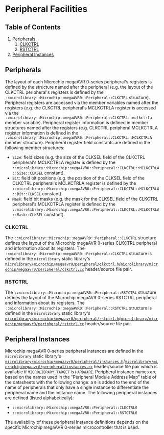 # Peripheral Facilities

## Table of Contents

1. [Peripherals](#peripherals)
    1. [CLKCTRL](#clkctrl)
    1. [RSTCTRL](#rstctrl)
1. [Peripheral Instances](#peripheral-instances)

## Peripherals

The layout of each Microchip megaAVR 0-series peripheral's registers is defined by the
structure named after the peripheral (e.g. the layout of the CLKCTRL peripheral's
registers is defined by the `::microlibrary::Microchip::megaAVR0::Peripheral::CLKCTRL`
structure).
Peripheral registers are accessed via the member variables named after the registers (e.g.
the CLKCTRL peripheral's MCLKCTRLA register is accessed via the
`::microlibrary::Microchip::megaAVR0::Peripheral::CLKCTRL::mclkctrla` member variable).
Peripheral register information is defined in member structures named after the registers
(e.g. CLKCTRL peripheral MCLKCTRLA register information is defined in the
`::microlibrary::Microchip::megaAVR0::Peripheral::CLKCTRL::MCLKCTRLA` member structure).
Peripheral register field constants are defined in the following member structures:
- `Size`: field sizes (e.g. the size of the CLKSEL field of the CLKCTRL peripheral's
  MCLKCTRLA register is defined by the
  `::microlibrary::Microchip::megaAVR0::Peripheral::CLKCTRL::MCLKCTRLA::Size::CLKSEL`
  constant).
- `Bit`: field bit positions (e.g. the position of the CLKSEL field of the CLKCTRL
  peripheral's MCLKCTRLA register is defined by the
  `::microlibrary::Microchip::megaAVR0::Peripheral::CLKCTRL::MCLKCTRLA::Bit::CLKSEL`
  constant).
- `Mask`: field bit masks (e.g. the mask for the CLKSEL field of the CLKCTRL peripheral's
  MCLKCTRLA register is defined by the
  `::microlibrary::Microchip::megaAVR0::Peripheral::CLKCTRL::MCLKCTRLA::Mask::CLKSEL`
  constant).

### CLKCTRL

The `::microlibrary::Microchip::megaAVR0::Peripheral::CLKCTRL` structure defines the
layout of the Microchip megaAVR 0-series CLKCTRL peripheral and information about its
registers.
The `::microlibrary::Microchip::megaAVR0::Peripheral::CLKCTRL` structure is defined in the
`microlibrary` static library's
[`microlibrary/microchip/megaavr0/peripheral/clkctrl.h`](https://github.com/apcountryman/microlibrary/blob/main/libraries/microlibrary/MICROCHIP_MEGAAVR0/ANY/include/microlibrary/microchip/megaavr0/peripheral/clkctrl.h)/[`microlibrary/microchip/megaavr0/peripheral/clkctrl.cc`](https://github.com/apcountryman/microlibrary/blob/main/libraries/microlibrary/MICROCHIP_MEGAAVR0/ANY/source/microlibrary/microchip/megaavr0/peripheral/clkctrl.cc)
header/source file pair.

### RSTCTRL

The `::microlibrary::Microchip::megaAVR0::Peripheral::RSTCTRL` structure defines the
layout of the Microchip megaAVR 0-series RSTCTRL peripheral and information about its
registers.
The `::microlibrary::Microchip::megaAVR0::Peripheral::RSTCTRL` structure is defined in the
`microlibrary` static library's
[`microlibrary/microchip/megaavr0/peripheral/rstctrl.h`](https://github.com/apcountryman/microlibrary/blob/main/libraries/microlibrary/MICROCHIP_MEGAAVR0/ANY/include/microlibrary/microchip/megaavr0/peripheral/rstctrl.h)/[`microlibrary/microchip/megaavr0/peripheral/rstctrl.cc`](https://github.com/apcountryman/microlibrary/blob/main/libraries/microlibrary/MICROCHIP_MEGAAVR0/ANY/source/microlibrary/microchip/megaavr0/peripheral/rstctrl.cc)
header/source file pair.

## Peripheral Instances

Microchip megaAVR 0-series peripheral instances are defined in the `microlibrary` static
library's
[`microlibrary/microchip/megaavr0/peripheral/instances.h`](https://github.com/apcountryman/microlibrary/blob/main/libraries/microlibrary/MICROCHIP_MEGAAVR0/HARDWARE/include/microlibrary/microchip/megaavr0/peripheral/instances.h)/[`microlibrary/microchip/megaavr0/peripheral/instances.cc`](https://github.com/apcountryman/microlibrary/blob/main/libraries/microlibrary/MICROCHIP_MEGAAVR0/HARDWARE/source/microlibrary/microchip/megaavr0/peripheral/instances.cc)
header/source file pair which is available if `MICROLIBRARY_TARGET` is `HARDWARE`.
Peripheral instance names are based on the names used in the "Peripheral Module Address
Map" table of the datasheets with the following change: a `0` is added to the end of the
name of peripherals that only have a single instance to differentiate the peripheral name
and the instance name.
The following peripheral instances are defined (listed alphabetically):
- `::microlibrary::Microchip::megaAVR0::Peripheral::CLKCTRL0`
- `::microlibrary::Microchip::megaAVR0::Peripheral::RSTCTRL0`

The availability of these peripheral instance definitions depends on the specific
Microchip megaAVR 0-series microcontroller that is used.
